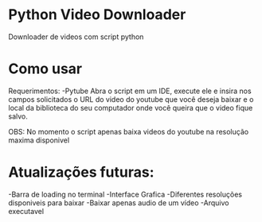 # Python Video Downloader
Downloader de videos com script python
# Como usar
Requerimentos:
-Pytube
Abra o script em um IDE, execute ele e insira nos campos solicitados o URL do video do youtube que você deseja baixar e o local da biblioteca do seu computador onde você queira que o video fique salvo.

OBS: No momento o script apenas baixa videos do youtube na resolução maxima disponivel

# Atualizações futuras:
-Barra de loading no terminal
-Interface Grafica
-Diferentes resoluções disponiveis para baixar
-Baixar apenas audio de um vídeo
-Arquivo executavel
